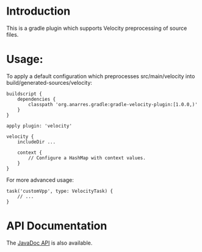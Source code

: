 # Introduction

This is a gradle plugin which supports Velocity preprocessing of
source files.

# Usage:

To apply a default configuration which preprocesses src/main/velocity
into build/generated-sources/velocity:

	buildscript {
		dependencies {
			classpath 'org.anarres.gradle:gradle-velocity-plugin:[1.0.0,)'
		}
	}

	apply plugin: 'velocity'

	velocity {
		includeDir ...

		context {
			// Configure a HashMap with context values.
		}
	}

For more advanced usage:

	task('customVpp', type: VelocityTask) {
		// ...
	}

# API Documentation

The [JavaDoc API](http://shevek.github.io/gradle-velocity-plugin/docs/javadoc/)
is also available.


